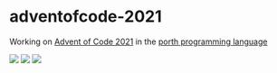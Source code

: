 # adventofcode-2021

Working on [Advent of Code 2021](https://adventofcode.com/2021) in the [porth programming language](https://gitlab.com/tsoding/porth)

![](https://img.shields.io/badge/day%20📅-29-blue)
![](https://img.shields.io/badge/stars%20⭐-43-yellow)
![](https://img.shields.io/badge/days%20completed-21-red)
